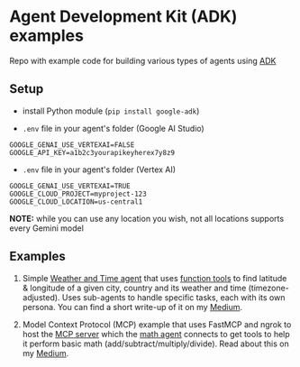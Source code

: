 # Agent Development Kit (ADK) examples

Repo with example code for building various types of agents using [ADK](https://google.github.io/adk-docs/)

## Setup
- install Python module (`pip install google-adk`)

- `.env` file in your agent's folder (Google AI Studio)
```
GOOGLE_GENAI_USE_VERTEXAI=FALSE
GOOGLE_API_KEY=a1b2c3yourapikeyherex7y8z9
```

- `.env` file in your agent's folder (Vertex AI)
```
GOOGLE_GENAI_USE_VERTEXAI=TRUE
GOOGLE_CLOUD_PROJECT=myproject-123
GOOGLE_CLOUD_LOCATION=us-central1
```
**NOTE:** while you can use any location you wish, not all locations supports every Gemini model


## Examples
1. Simple [Weather and Time agent](./01_weather_time_agent/) that uses [function tools](https://google.github.io/adk-docs/tools/function-tools/) to find latitude & longitude of a given city, country and its weather and time (timezone-adjusted).  Uses sub-agents to handle specific tasks, each with its own persona.  You can find a short write-up of it on my [Medium](https://medium.com/google-cloud/getting-started-with-agent-development-kit-function-tools-3f038ee646ea).

2. Model Context Protocol (MCP) example that uses FastMCP and ngrok to host the [MCP server](./02_math_agent_w_fastmcp/mcp_server/) which the [math agent](./02_math_agent_w_fastmcp/) connects to get tools to help it perform basic math (add/subtract/multiply/divide). Read about this on my [Medium](https://medium.com/google-cloud/developing-with-agent-development-kit-featuring-fastmcp-ngrok-807c552b90fd).
